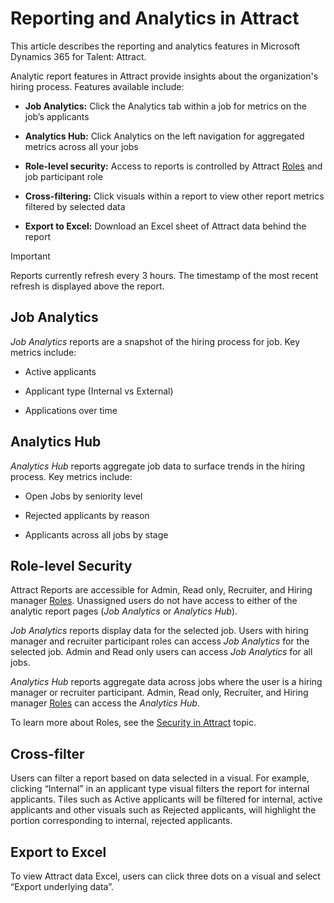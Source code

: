 Reporting and Analytics in Attract
===============================================

This article describes the reporting and analytics features in Microsoft
Dynamics 365 for Talent: Attract.

Analytic report features in Attract provide insights about the organization's hiring process. Features
available include:

-   **Job Analytics:** Click the Analytics tab within a job for metrics on the
    job’s applicants

-   **Analytics Hub:** Click Analytics on the left navigation for aggregated
    metrics across all your jobs

-   **Role-level security:** Access to reports is controlled by Attract [Roles](./security-attract.md)
    and job participant role

-   **Cross-filtering:** Click visuals within a report to view other report
    metrics filtered by selected data

-   **Export to Excel:** Download an Excel sheet of Attract data behind the
    report
    
>[!IMPORTANT]
>Reports currently refresh every 3 hours. The timestamp of the most recent
refresh is displayed above the report.

Job Analytics
-------------

*Job Analytics* reports are a snapshot of the hiring process for job. Key
metrics include:

-   Active applicants

-   Applicant type (Internal vs External)

-   Applications over time

Analytics Hub
-------------

*Analytics Hub* reports aggregate job data to surface trends in the hiring
process. Key metrics include:

-   Open Jobs by seniority level

-   Rejected applicants by reason

-   Applicants across all jobs by stage

Role-level Security
-------------------

Attract Reports are accessible for Admin, Read only, Recruiter, and Hiring
manager [Roles](./security-attract.md). Unassigned users do not have access to either of the analytic
report pages (*Job Analytics* or *Analytics Hub*).

*Job Analytics* reports display data for the selected job. Users with hiring
manager and recruiter participant roles can access *Job Analytics* for the
selected job. Admin and Read only users can access *Job Analytics* for all jobs.

*Analytics Hub* reports aggregate data across jobs where the user is a hiring
manager or recruiter participant. Admin, Read only, Recruiter, and Hiring manager
[Roles](./security-attract.md) can access the *Analytics Hub*.

To learn more about Roles, see the [Security in Attract](./security-attract.md) topic.

Cross-filter
------------

Users can filter a report based on data selected in a visual. For example,
clicking “Internal” in an applicant type visual filters the report for internal
applicants. Tiles such as Active applicants will be filtered for internal,
active applicants and other visuals such as Rejected applicants, will highlight
the portion corresponding to internal, rejected applicants.

Export to Excel
---------------

To view Attract data Excel, users can click three dots on a visual and select
“Export underlying data”.
